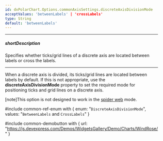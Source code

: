 ```yaml
---
id: dxPolarChart.Options.commonAxisSettings.discreteAxisDivisionMode
acceptValues: 'betweenLabels' | 'crossLabels'
type: String
default: 'betweenLabels'
---
```

---
##### shortDescription
Specifies whether ticks/grid lines of a discrete axis are located between labels or cross the labels.

---
When a discrete axis is divided, its ticks/grid lines are located between labels by default. If this is not appropriate, use the **discreteAxisDivisionMode** property to set the required mode for positioning ticks and grid lines on a discrete axis.

[note]This option is not designed to work in the [spider web](/api-reference/10%20UI%20Components/dxPolarChart/1%20Configuration/useSpiderWeb.md '/Documentation/ApiReference/UI_Components/dxPolarChart/Configuration/#useSpiderWeb') mode.

#include common-ref-enum with {
    enum: "`DiscreteAxisDivisionMode`",
    values: "`BetweenLabels` and `CrossLabels`"
}

#include common-demobutton with {
    url: "https://js.devexpress.com/Demos/WidgetsGallery/Demo/Charts/WindRose/"
}